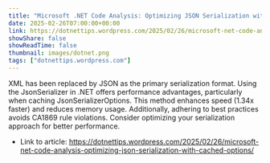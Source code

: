 ```yaml
---
title: "Microsoft .NET Code Analysis: Optimizing JSON Serialization with Cached Options"
date: 2025-02-26T07:00:00+00:00
link: https://dotnettips.wordpress.com/2025/02/26/microsoft-net-code-analysis-optimizing-json-serialization-with-cached-options/
showShare: false
showReadTime: false
thumbnail: images/dotnet.png
tags: ["dotnettips.wordpress.com"]
---
```

XML has been replaced by JSON as the primary serialization format. Using the JsonSerializer in .NET offers performance advantages, particularly when caching JsonSerializerOptions. This method enhances speed (1.34x faster) and reduces memory usage. Additionally, adhering to best practices avoids CA1869 rule violations. Consider optimizing your serialization approach for better performance.

- Link to article: https://dotnettips.wordpress.com/2025/02/26/microsoft-net-code-analysis-optimizing-json-serialization-with-cached-options/